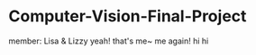 Computer-Vision-Final-Project
=============================

member: Lisa & Lizzy
yeah! that's me~
me again!
hi hi
